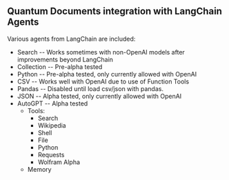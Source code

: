 ## Quantum Documents integration with LangChain Agents

Various agents from LangChain are included:
* Search -- Works sometimes with non-OpenAI models after improvements beyond LangChain
* Collection -- Pre-alpha tested
* Python -- Pre-alpha tested, only currently allowed with OpenAI
* CSV -- Works well with OpenAI due to use of Function Tools
* Pandas -- Disabled until load csv/json with pandas.
* JSON -- Alpha tested, only currently allowed with OpenAI
* AutoGPT -- Alpha tested
  * Tools:
    * Search
    * Wikipedia
    * Shell
    * File
    * Python
    * Requests
    * Wolfram Alpha
  * Memory
